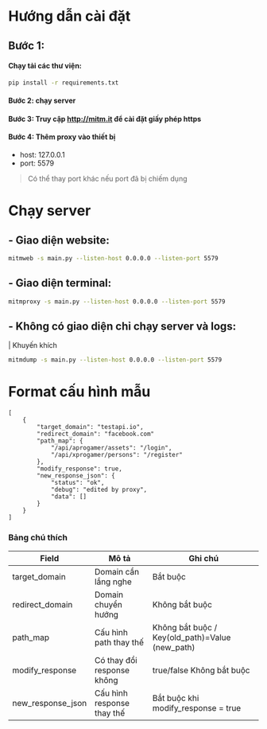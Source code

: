 # Hướng dẫn cài đặt

## Bước 1:

#### Chạy tải các thư viện:

```bash
pip install -r requirements.txt
```

#### Bước 2: chạy server

#### Bước 3: Truy cập http://mitm.it để cài đặt giấy phép https

#### Bước 4: Thêm proxy vào thiết bị
+ host: 127.0.0.1
+ port: 5579

> Có thể thay port khác nếu port đã bị chiếm dụng

# Chạy server

## - Giao diện website:

```bash
mitmweb -s main.py --listen-host 0.0.0.0 --listen-port 5579
```

## - Giao diện terminal:

```bash
mitmproxy -s main.py --listen-host 0.0.0.0 --listen-port 5579
```

## - Không có giao diện chỉ chạy server và logs:
| Khuyến khích

```bash
mitmdump -s main.py --listen-host 0.0.0.0 --listen-port 5579
```

# Format cấu hình mẫu

```
[
    {
        "target_domain": "testapi.io",
        "redirect_domain": "facebook.com"
        "path_map": {
            "/api/aprogamer/assets": "/login",
            "/api/xprogamer/persons": "/register"
        },
        "modify_response": true,
        "new_response_json": {
            "status": "ok",
            "debug": "edited by proxy",
            "data": []
        }
    }
]
```

### Bảng chú thích


| Field             | Mô tả                      | Ghi chú                                         |
|-------------------|----------------------------|-------------------------------------------------|
| target_domain     | Domain cần lắng nghe       | Bắt buộc                                        |
| redirect_domain   | Domain chuyển hướng        | Không bắt buộc                                  |
| path_map          | Cấu hình path thay thế     | Không bắt buộc / Key(old_path)=Value (new_path) |
| modify_response   | Có thay đổi response không | true/false Không bắt buộc                       |
| new_response_json | Cấu hình response thay thế | Bắt buộc khi modify_response = true             |